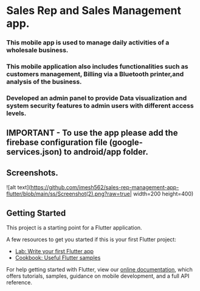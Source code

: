 # Sales Rep and Sales Management app.

### This mobile app is used to manage daily activities of a wholesale business.
### This mobile application also includes functionalities such as customers management, Billing via a Bluetooth printer,and analysis of the business.
### Developed an admin panel to provide Data visualization and system security features to admin users with different access levels.

## IMPORTANT - To use the app please add the firebase configuration file (google-services.json) to android/app folder.

## Screenshots.

![alt text](https://github.com/imesh562/sales-rep-management-app-flutter/blob/main/ss/Screenshot(2).png?raw=true| width=200 height=400)

## Getting Started

This project is a starting point for a Flutter application.

A few resources to get you started if this is your first Flutter project:

- [Lab: Write your first Flutter app](https://flutter.dev/docs/get-started/codelab)
- [Cookbook: Useful Flutter samples](https://flutter.dev/docs/cookbook)

For help getting started with Flutter, view our
[online documentation](https://flutter.dev/docs), which offers tutorials,
samples, guidance on mobile development, and a full API reference.
